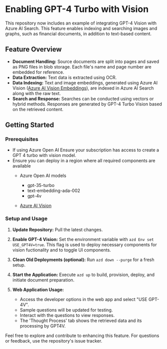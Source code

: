 # Enabling GPT-4 Turbo with Vision

This repository now includes an example of integrating GPT-4 Vision with Azure AI Search. This feature enables indexing and searching images and graphs, such as financial documents, in addition to text-based content.

## Feature Overview

- **Document Handling:** Source documents are split into pages and saved as PNG files in blob storage. Each file's name and page number are embedded for reference.
- **Data Extraction:** Text data is extracted using OCR.
- **Data Indexing:** Text and image embeddings, generated using Azure AI Vision ([Azure AI Vision Embeddings](https://learn.microsoft.com/en-us/azure/ai-services/openai/how-to/embeddings?tabs=console)), are indexed in Azure AI Search along with the raw text.
- **Search and Response:** Searches can be conducted using vectors or hybrid methods. Responses are generated by GPT-4 Turbo Vision based on the retrieved content.

## Getting Started

### Prerequisites
- If using Azure Open AI Ensure your subscription has access to create a GPT 4 turbo with vision model.
- Ensure you can deploy in a region where all required components are available
    - Azure Open AI models  
        - gpt-35-turbo
        - text-embedding-ada-002
        - gpt-4v

    - [Azure AI Vision](https://learn.microsoft.com/en-us/azure/ai-services/computer-vision/)

### Setup and Usage

1. **Update Repository:**
   Pull the latest changes.

2. **Enable GPT-4 Vision:**
   Set the environment variable with `azd Env set USE_GPT4V=true`. This flag is used to deploy necessary components for vision fuctionality and to toggle UI components.

3. **Clean Old Deployments (optional):**
   Run `azd down --purge` for a fresh setup.

4. **Start the Application:**
   Execute `azd up` to build, provision, deploy, and initiate document preparation.


5. **Web Application Usage:**
   - Access the developer options in the web app and select "USE GPT-4V".
   - Sample questions will be updated for testing.
   - Interact with the questions to view responses.
   - The 'Thought Process' tab shows the retrieved data and its processing by GPT4V.

Feel free to explore and contribute to enhancing this feature. For questions or feedback, use the repository's issue tracker.
